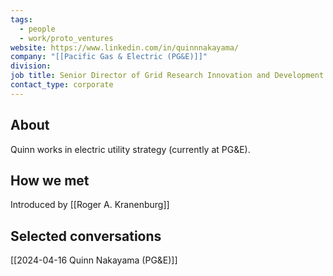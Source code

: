 ```yaml
---
tags:
  - people
  - work/proto_ventures
website: https://www.linkedin.com/in/quinnnakayama/
company: "[[Pacific Gas & Electric (PG&E)]]"
division: 
job title: Senior Director of Grid Research Innovation and Development
contact_type: corporate
---
```

## About
Quinn works in electric utility strategy (currently at PG&E).

## How we met
Introduced by [[Roger A. Kranenburg]]

## Selected conversations
[[2024-04-16 Quinn Nakayama (PG&E)]]